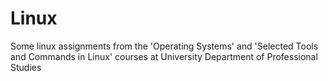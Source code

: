# Linux
Some linux assignments from the 'Operating Systems' and 'Selected Tools and Commands in Linux' courses at University Department of Professional Studies 
